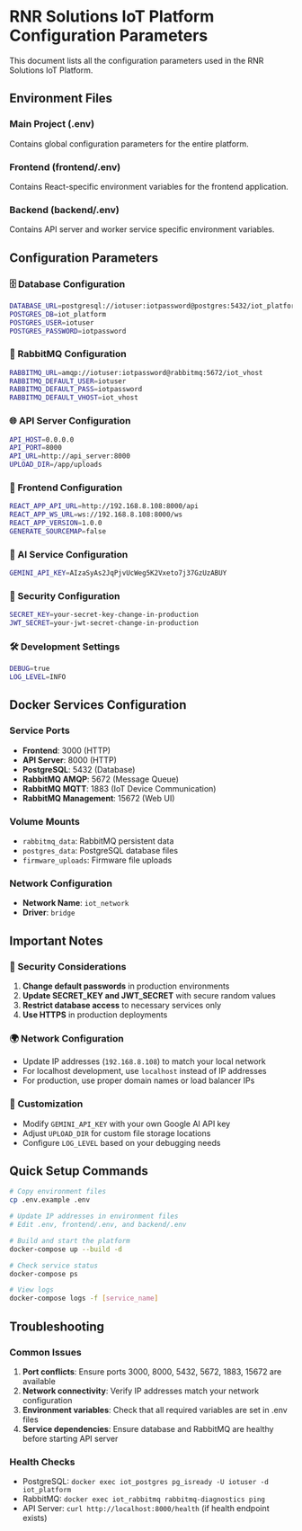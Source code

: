 # RNR Solutions IoT Platform Configuration Parameters

This document lists all the configuration parameters used in the RNR Solutions IoT Platform.

## Environment Files

### Main Project (.env)
Contains global configuration parameters for the entire platform.

### Frontend (frontend/.env)
Contains React-specific environment variables for the frontend application.

### Backend (backend/.env)
Contains API server and worker service specific environment variables.

## Configuration Parameters

### 🗄️ Database Configuration
```bash
DATABASE_URL=postgresql://iotuser:iotpassword@postgres:5432/iot_platform
POSTGRES_DB=iot_platform
POSTGRES_USER=iotuser
POSTGRES_PASSWORD=iotpassword
```

### 🐰 RabbitMQ Configuration
```bash
RABBITMQ_URL=amqp://iotuser:iotpassword@rabbitmq:5672/iot_vhost
RABBITMQ_DEFAULT_USER=iotuser
RABBITMQ_DEFAULT_PASS=iotpassword
RABBITMQ_DEFAULT_VHOST=iot_vhost
```

### 🌐 API Server Configuration
```bash
API_HOST=0.0.0.0
API_PORT=8000
API_URL=http://api_server:8000
UPLOAD_DIR=/app/uploads
```

### 🎨 Frontend Configuration
```bash
REACT_APP_API_URL=http://192.168.8.108:8000/api
REACT_APP_WS_URL=ws://192.168.8.108:8000/ws
REACT_APP_VERSION=1.0.0
GENERATE_SOURCEMAP=false
```

### 🤖 AI Service Configuration
```bash
GEMINI_API_KEY=AIzaSyAs2JqPjvUcWeg5K2Vxeto7j37GzUzABUY
```

### 🔐 Security Configuration
```bash
SECRET_KEY=your-secret-key-change-in-production
JWT_SECRET=your-jwt-secret-change-in-production
```

### 🛠️ Development Settings
```bash
DEBUG=true
LOG_LEVEL=INFO
```

## Docker Services Configuration

### Service Ports
- **Frontend**: 3000 (HTTP)
- **API Server**: 8000 (HTTP)
- **PostgreSQL**: 5432 (Database)
- **RabbitMQ AMQP**: 5672 (Message Queue)
- **RabbitMQ MQTT**: 1883 (IoT Device Communication)
- **RabbitMQ Management**: 15672 (Web UI)

### Volume Mounts
- `rabbitmq_data`: RabbitMQ persistent data
- `postgres_data`: PostgreSQL database files
- `firmware_uploads`: Firmware file uploads

### Network Configuration
- **Network Name**: `iot_network`
- **Driver**: `bridge`

## Important Notes

### 🚨 Security Considerations
1. **Change default passwords** in production environments
2. **Update SECRET_KEY and JWT_SECRET** with secure random values
3. **Restrict database access** to necessary services only
4. **Use HTTPS** in production deployments

### 🌍 Network Configuration
- Update IP addresses (`192.168.8.108`) to match your local network
- For localhost development, use `localhost` instead of IP addresses
- For production, use proper domain names or load balancer IPs

### 🔧 Customization
- Modify `GEMINI_API_KEY` with your own Google AI API key
- Adjust `UPLOAD_DIR` for custom file storage locations
- Configure `LOG_LEVEL` based on your debugging needs

## Quick Setup Commands

```bash
# Copy environment files
cp .env.example .env

# Update IP addresses in environment files
# Edit .env, frontend/.env, and backend/.env

# Build and start the platform
docker-compose up --build -d

# Check service status
docker-compose ps

# View logs
docker-compose logs -f [service_name]
```

## Troubleshooting

### Common Issues
1. **Port conflicts**: Ensure ports 3000, 8000, 5432, 5672, 1883, 15672 are available
2. **Network connectivity**: Verify IP addresses match your network configuration
3. **Environment variables**: Check that all required variables are set in .env files
4. **Service dependencies**: Ensure database and RabbitMQ are healthy before starting API server

### Health Checks
- PostgreSQL: `docker exec iot_postgres pg_isready -U iotuser -d iot_platform`
- RabbitMQ: `docker exec iot_rabbitmq rabbitmq-diagnostics ping`
- API Server: `curl http://localhost:8000/health` (if health endpoint exists)

